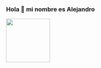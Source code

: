 ### Hola 👋 mi nombre es Alejandro

<a href="https://codepen.io/carlossalvadordiaz/pen/PozMmdq" target="_blank"> <img src="[/images/toDo.png](https://drive.google.com/file/d/1Y3-M638zLJ0XwD_TQmJCthPg88x9OWkd/view?usp=sharing)" width="120" height="120"/></a>

<!--
**alejandro342/alejandro342** is a ✨ _special_ ✨ repository because its `README.md` (this file) appears on your GitHub profile.

Here are some ideas to get you started:

- 🔭 I’m currently working on ...
- 🌱 I’m currently learning ...
- 👯 I’m looking to collaborate on ...
- 🤔 I’m looking for help with ...
- 💬 Ask me about ...
- 📫 How to reach me: ...
- 😄 Pronouns: ...
- ⚡ Fun fact: ...
-->
